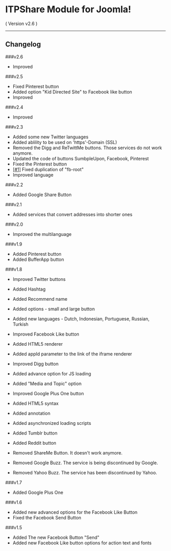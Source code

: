ITPShare Module for Joomla! 
==========================
( Version v2.6 )
- - -

Changelog
---------

###v2.6
* Improved

###v2.5
* Fixed Pinterest button
* Added option "Kid Directed Site" to Facebook like button
* Improved 


###v2.4
* Improved

###v2.3
* Added some new Twitter languages
* Added ablility to be used on 'https'-Domain (SSL)
* Removed the Digg and ReTwittMe buttons. Those services do not work anymore.
* Updated the code of buttons SumbpleUpon, Facebook, Pinterest
* Fixed the Pinterest button
* [[#1]](https://github.com/ITPrism/ITPShare-Plugin/issues/1 "Valid CSS for Facebook Like with multiple instances.") Fixed duplication of "fb-root"
* Improved language

###v2.2
* Added Google Share Button

###v2.1
* Added services that convert addresses into shorter ones

###v2.0
* Improved the multilanguage

###v1.9
* Added Pinterest button
* Added BufferApp button

###v1.8
* Improved Twitter buttons
 * Added Hashtag
 * Added Recommend name
 * Added options - small and large button
 * Added new languages - Dutch, Indonesian, Portuguese, Russian, Turkish

* Improved Facebook Like button
 * Added HTML5 renderer
 * Added appId parameter to the link of the iframe renderer
 
* Improved Digg button
 * Added advance option for JS loading
 * Added "Media and Topic" option
 
* Improved Google Plus One button
 * Added HTML5 syntax 
 * Added annotation
 * Added asynchronized loading scripts
  
* Added Tumblr button
* Added Reddit button

* Removed ShareMe Button. It doesn't work anymore.
* Removed Google Buzz. The service is being discontinued by Google.
* Removed Yahoo Buzz. The service has been discontinued by Yahoo.

###v1.7
* Added Google Plus One

###v1.6
* Added new advanced options for the Facebook Like Button
* Fixed the Facebook Send Button

###v1.5
* Added The new Facebook Button "Send"
* Added new Facebook Like button options for action text and fonts